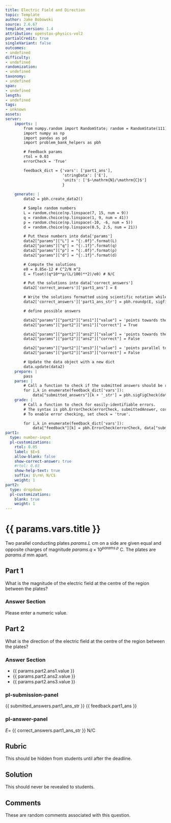 ```yaml
---
title: Electric Field and Direction
topic: Template
author: Jake Bobowski
source: 2.6.67
template_version: 1.4
attribution: openstax-physics-vol2
partialCredit: true
singleVariant: false
outcomes:
- undefined
difficulty:
- undefined
randomization:
- undefined
taxonomy:
- undefined
span:
- undefined
length:
- undefined
tags:
- unknown
assets:
server:
    imports: |
        from numpy.random import RandomState; random = RandomState(111)
        import numpy as np
        import pandas as pd
        import problem_bank_helpers as pbh

        # Feedback params
        rtol = 0.03
        errorCheck = 'True'

        feedback_dict = {'vars': ['part1_ans'],
                         'stringData': ['E'],
                         'units': ['$~\mathrm{N}/\mathrm{C}$']
                         }
        
    generate: |
        data2 = pbh.create_data2()

        # Sample random numbers
        L = random.choice(np.linspace(7, 15, num = 9))
        q = random.choice(np.linspace(1, 9, num = 41))
        p = random.choice(np.linspace(-10, -6, num = 5))
        d = random.choice(np.linspace(0.5, 2.5, num = 21))

        # Put these numbers into data['params']
        data2["params"]["L"] = "{:.0f}".format(L)
        data2["params"]["q"] = "{:.1f}".format(q)
        data2["params"]["p"] = "{:.0f}".format(p)
        data2["params"]["d"] = "{:.1f}".format(d)

        # Compute the solutions
        e0 = 8.85e-12 # C^2/N m^2
        E = float((q*10**p/(L/100)**2)/e0) # N/C

        # Put the solutions into data['correct_answers']
        data2['correct_answers']['part1_ans'] = E

        # Write the solutions formatted using scientific notation while keeping 3 sig figs.
        data2['correct_answers']['part1_ans_str'] = pbh.roundp(E, sigfigs=3, format = 'sci')

        # define possible answers

        data2["params"]["part2"]["ans1"]["value"] = 'points towards the negative plate'
        data2["params"]["part2"]["ans1"]["correct"] = True

        data2["params"]["part2"]["ans2"]["value"] = 'points towards the positive plate'
        data2["params"]["part2"]["ans2"]["correct"] = False

        data2["params"]["part2"]["ans3"]["value"] = 'points parallel to the plates'
        data2["params"]["part2"]["ans3"]["correct"] = False

        # Update the data object with a new dict
        data.update(data2)
    prepare: |
        pass
    parse: |
        # Call a function to check if the submitted answers should be re-expressed using scientific notation.
        for i,k in enumerate(feedback_dict['vars']):
            data["submitted_answers"][k + '_str'] = pbh.sigFigCheck(data["submitted_answers"][k], feedback_dict['stringData'][i], feedback_dict['units'][i])
    grade: |
        # Call a function to check for easily-identifiable errors.
        # The syntax is pbh.ErrorCheck(errorCheck, submittedAnswer, correctAnswer, LaTeXsyntax, relativeTolerance)
        # To enable error checking, set check = 'true'.

        for i,k in enumerate(feedback_dict['vars']):
            data["feedback"][k] = pbh.ErrorCheck(errorCheck, data["submitted_answers"][k], data["correct_answers"][k], feedback_dict['stringData'][i], rtol)
part1:
  type: number-input
  pl-customizations:
    rtol: 0.05
    label: $E=$
    allow-blank: false
    show-correct-answer: true
    #rtol: 0.03
    show-help-text: true
    suffix: $\rm\ N/C$
    weight: 1
part2:
  type: dropdown
  pl-customizations:
    blank: true
    weight: 1
---
```

# {{ params.vars.title }}

Two parallel conducting plates ${{params.L}}\textrm{ cm}$ on a side are given equal and opposite charges of magnitude ${{params.q}}\times 10^{ {{params.p}} }\textrm{ C}$.
The plates are ${{params.d}} \textrm{ mm}$ apart.

## Part 1

What is the magnitude of the electric field at the centre of the region between the plates?

### Answer Section

Please enter a numeric value.

## Part 2

What is the direction of the electric field at the centre of the region between the plates?

### Answer Section

- {{ params.part2.ans1.value }}
- {{ params.part2.ans2.value }}
- {{ params.part2.ans3.value }}

### pl-submission-panel

{{ submitted_answers.part1_ans_str }}
{{ feedback.part1_ans }}

### pl-answer-panel

$E=$ {{ correct_answers.part1_ans_str }} $\mathrm{N}/\mathrm{C}$

## Rubric

This should be hidden from students until after the deadline.

## Solution

This should never be revealed to students.

## Comments

These are random comments associated with this question.